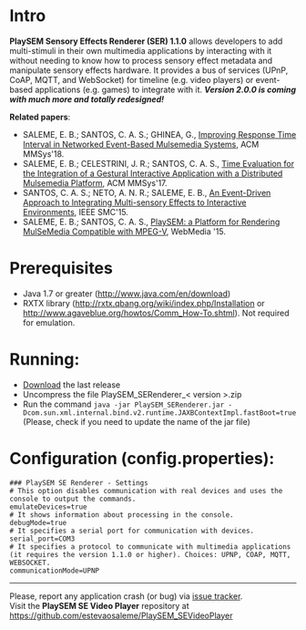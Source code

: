 # Intro

**PlaySEM Sensory Effects Renderer (SER) 1.1.0** allows developers to add multi-stimuli in their own multimedia applications by interacting with it without needing to know how to process sensory effect metadata and manipulate sensory effects hardware. It provides a bus of services (UPnP, CoAP, MQTT, and WebSocket) for timeline (e.g. video players) or event-based applications (e.g. games) to integrate with it. **_Version 2.0.0 is coming with much more and totally redesigned!_**

**Related papers**: 
* SALEME, E. B.; SANTOS, C. A. S.; GHINEA, G., [Improving Response Time Interval in Networked Event-Based Mulsemedia Systems](https://doi.org/10.1145/3204949.3204965), ACM MMSys'18.
* SALEME, E. B.; CELESTRINI, J. R.; SANTOS, C. A. S., [Time Evaluation for the Integration of a Gestural Interactive Application with a Distributed Mulsemedia Platform](https://doi.org/10.1145/3083187.3084013), ACM MMSys'17.
* SANTOS, C. A. S.; NETO, A. N. R.; SALEME, E. B., [An Event-Driven Approach to Integrating Multi-sensory Effects to Interactive Environments](https://doi.org/10.1109/SMC.2015.178), IEEE SMC'15.
* SALEME, E. B.; SANTOS, C. A. S., [PlaySEM: a Platform for Rendering MulSeMedia Compatible with MPEG-V](http://dx.doi.org/10.1145/2820426.2820450), WebMedia '15.

# Prerequisites
* Java 1.7 or greater (http://www.java.com/en/download)
* RXTX library (http://rxtx.qbang.org/wiki/index.php/Installation or http://www.agaveblue.org/howtos/Comm_How-To.shtml). Not required for emulation.

# Running:
* [Download](https://github.com/estevaosaleme/PlaySEM_SERenderer/releases) the last release
* Uncompress the file PlaySEM_SERenderer_< version >.zip
* Run the command `java -jar PlaySEM_SERenderer.jar -Dcom.sun.xml.internal.bind.v2.runtime.JAXBContextImpl.fastBoot=true` (Please, check if you need to update the name of the jar file)

# Configuration (config.properties):<br />
`### PlaySEM SE Renderer - Settings`<br />
`# This option disables communication with real devices and uses the console to output the commands.`<br />
`emulateDevices=true`<br />
`# It shows information about processing in the console.`<br />
`debugMode=true`<br />
`# It specifies a serial port for communication with devices.`<br />
`serial_port=COM3`
<br />
`# It specifies a protocol to communicate with multimedia applications (it requires the version 1.1.0 or higher). Choices: UPNP, COAP, MQTT, WEBSOCKET.`<br />
`communicationMode=UPNP`
***
Please, report any application crash (or bug) via [issue tracker](https://github.com/estevaosaleme/PlaySEM_SERenderer/issues).<br />
Visit the **PlaySEM SE Video Player** repository at https://github.com/estevaosaleme/PlaySEM_SEVideoPlayer
